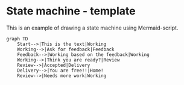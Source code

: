 # State machine - template

This is an example of drawing a state machine using Mermaid-script. 

```mermaid
graph TD
    Start-->|This is the text|Working
    Working-->|Ask for feedback|Feedback
    Feedback-->|Working based on the feedback|Working
    Working-->|Think you are ready?|Review
    Review-->|Accepted|Delivery
    Delivery-->|You are free!!|Home!
    Review-->|Needs more work|Working

```

